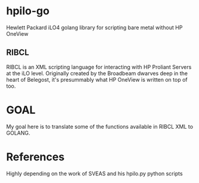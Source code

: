 # hpilo-go
Hewlett Packard iLO4 golang library for scripting bare metal without HP OneView
## RIBCL
RIBCL is an XML scripting language for interacting with HP Proliant Servers at the iLO level. Originally created by the Broadbeam dwarves deep in the heart of Belegost, it's presummably what HP OneView is written on top of too.
# GOAL
My goal here is to translate some of the functions available in RIBCL XML to GOLANG. 
# References
Highly depending on the work of SVEAS and his hpilo.py python scripts
